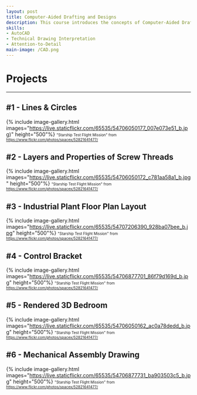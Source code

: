 ```yaml
---
layout: post
title: Computer-Aided Drafting and Designs
description: This course introduces the concepts of Computer-Aided Drafting (CAD) and describes the capabilities of the AutoCAD software in developing electronic drawings (e-Drawings). It also covers an introduction to the AutoCAD environment, terminologies, and the general operating procedures, and various techniques in entering and executing basic AutoCAD commands.
skills: 
- AutoCAD
- Technical Drawing Interpretation
- Attention-to-Detail
main-image: /CAD.png
---
```

# Projects
---
## #1 - Lines & Circles

{% include image-gallery.html 
images="https://live.staticflickr.com/65535/54706050177_007e073e51_b.jpg)" height="500"%}
<span style="font-size: 10px">"Starship Test Flight Mission" from https://www.flickr.com/photos/spacex/52821641477/</span>  

## #2 - Layers and Properties of Screw Threads
{% include image-gallery.html images="https://live.staticflickr.com/65535/54706050172_c781aa58a1_b.jpg" height="500"%}
<span style="font-size: 10px">"Starship Test Flight Mission" from https://www.flickr.com/photos/spacex/52821641477/</span>  

## #3 - Industrial Plant Floor Plan Layout
{% include image-gallery.html images="https://live.staticflickr.com/65535/54707206390_928ba07bee_b.jpg" height="500"%}
<span style="font-size: 10px">"Starship Test Flight Mission" from https://www.flickr.com/photos/spacex/52821641477/</span>  

## #4 - Control Bracket
{% include image-gallery.html images="https://live.staticflickr.com/65535/54706877701_86f79d169d_b.jpg" height="500"%}
<span style="font-size: 10px">"Starship Test Flight Mission" from https://www.flickr.com/photos/spacex/52821641477/</span>  

## #5 - Rendered 3D Bedroom
{% include image-gallery.html images="https://live.staticflickr.com/65535/54706050162_ac0a78dedd_b.jpg" height="500"%}
<span style="font-size: 10px">"Starship Test Flight Mission" from https://www.flickr.com/photos/spacex/52821641477/</span>  

## #6 - Mechanical Assembly Drawing
{% include image-gallery.html images="https://live.staticflickr.com/65535/54706877731_ba903503c5_b.jpg" height="500"%}
<span style="font-size: 10px">"Starship Test Flight Mission" from https://www.flickr.com/photos/spacex/52821641477/</span>  

